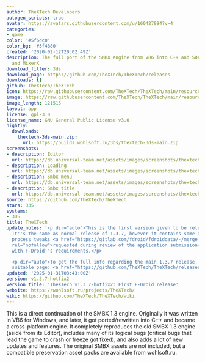 ```yaml
---
author: TheXTech Developers
autogen_scripts: true
avatar: https://avatars.githubusercontent.com/u/160427994?v=4
categories:
- game
color: '#5f6dc0'
color_bg: '#3f4880'
created: '2020-02-12T20:02:49Z'
description: The full port of the SMBX engine from VB6 into C++ and SDL2, FreeImage
  and MixerX
download_filter: 3ds
download_page: https://github.com/TheXTech/TheXTech/releases
downloads: {}
github: TheXTech/TheXTech
icon: https://raw.githubusercontent.com/TheXTech/TheXTech/main/resources/icon/thextech_48.png
image: https://raw.githubusercontent.com/TheXTech/TheXTech/main/resources/wiiu/wuhb-splash.png
image_length: 121515
layout: app
license: gpl-3.0
license_name: GNU General Public License v3.0
nightly:
  downloads:
    thextech-3ds-main.zip:
      url: https://builds.wohlsoft.ru/3ds/thextech-3ds-main.zip
screenshots:
- description: Editor
  url: https://db.universal-team.net/assets/images/screenshots/thextech/editor.png
- description: Loading
  url: https://db.universal-team.net/assets/images/screenshots/thextech/loading.png
- description: Smbx menu
  url: https://db.universal-team.net/assets/images/screenshots/thextech/smbx-menu.png
- description: Smbx title
  url: https://db.universal-team.net/assets/images/screenshots/thextech/smbx-title.png
source: https://github.com/TheXTech/TheXTech
stars: 335
systems:
- 3DS
title: TheXTech
update_notes: '<p dir="auto">This is the first version given to be released on F-Droid.
  It''s the same as normal release of 1.3.7, however it contains some additional build
  process tweaks <a href="https://gitlab.com/fdroid/fdroiddata/-/merge_requests/18789"
  rel="nofollow">requested during review of the application submission</a> to comply
  with F-Droid''s requirements.</p>

  <p dir="auto">To get the full info regarding the main 1.3.7 release, please visit
  suitable page: <a href="https://github.com/TheXTech/TheXTech/releases/tag/v1.3.7">https://github.com/TheXTech/TheXTech/releases/tag/v1.3.7</a></p>'
updated: '2025-01-31T03:43:00Z'
version: v1.3.7-hotfix2
version_title: 'TheXTech v1.3.7-hotfix2: First F-Droid release'
website: https://wohlsoft.ru/projects/TheXTech/
wiki: https://github.com/TheXTech/TheXTech/wiki
---
```

This is a direct continuation of the SMBX 1.3 engine. Originally it was written in VB6 for Windows, and later, it got ported/rewritten into C++ and became a cross-platform engine. It completely reproduces the old SMBX 1.3 engine (aside from its Editor), includes many of its logical bugs (critical bugs that lead the game to crash or freeze got fixed), and also adds a lot of new updates and features. The original SMBX assets are not included, but a compatible preservation asset packs are available from wohlsoft.ru.